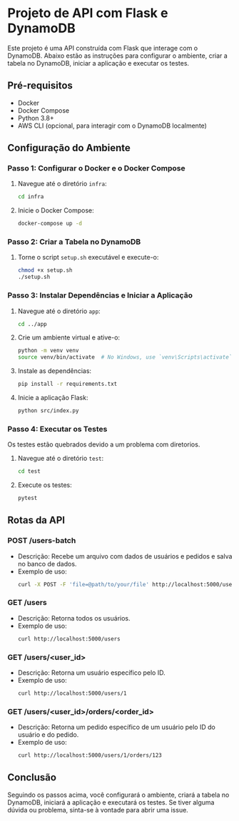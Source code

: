 # Projeto de API com Flask e DynamoDB

Este projeto é uma API construída com Flask que interage com o DynamoDB. Abaixo estão as instruções para configurar o ambiente, criar a tabela no DynamoDB, iniciar a aplicação e executar os testes.

## Pré-requisitos

- Docker
- Docker Compose
- Python 3.8+
- AWS CLI (opcional, para interagir com o DynamoDB localmente)

## Configuração do Ambiente

### Passo 1: Configurar o Docker e o Docker Compose

1. Navegue até o diretório `infra`:
    ```bash
    cd infra
    ```

2. Inicie o Docker Compose:
    ```bash
    docker-compose up -d
    ```

### Passo 2: Criar a Tabela no DynamoDB

1. Torne o script `setup.sh` executável e execute-o:
    ```bash
    chmod +x setup.sh
    ./setup.sh
    ```

### Passo 3: Instalar Dependências e Iniciar a Aplicação

1. Navegue até o diretório `app`:
    ```bash
    cd ../app
    ```

2. Crie um ambiente virtual e ative-o:
    ```bash
    python -m venv venv
    source venv/bin/activate  # No Windows, use `venv\Scripts\activate`
    ```

3. Instale as dependências:
    ```bash
    pip install -r requirements.txt
    ```

4. Inicie a aplicação Flask:
    ```bash
    python src/index.py
    ```

### Passo 4: Executar os Testes

Os testes estão quebrados devido a um problema com diretorios.

1. Navegue até o diretório `test`:
    ```bash
    cd test
    ```

2. Execute os testes:
    ```bash
    pytest
    ```

## Rotas da API

### POST /users-batch

- Descrição: Recebe um arquivo com dados de usuários e pedidos e salva no banco de dados.
- Exemplo de uso:
    ```bash
    curl -X POST -F 'file=@path/to/your/file' http://localhost:5000/users-batch
    ```

### GET /users

- Descrição: Retorna todos os usuários.
- Exemplo de uso:
    ```bash
    curl http://localhost:5000/users
    ```

### GET /users/<user_id>

- Descrição: Retorna um usuário específico pelo ID.
- Exemplo de uso:
    ```bash
    curl http://localhost:5000/users/1
    ```

### GET /users/<user_id>/orders/<order_id>

- Descrição: Retorna um pedido específico de um usuário pelo ID do usuário e do pedido.
- Exemplo de uso:
    ```bash
    curl http://localhost:5000/users/1/orders/123
    ```

## Conclusão

Seguindo os passos acima, você configurará o ambiente, criará a tabela no DynamoDB, iniciará a aplicação e executará os testes. Se tiver alguma dúvida ou problema, sinta-se à vontade para abrir uma issue.
